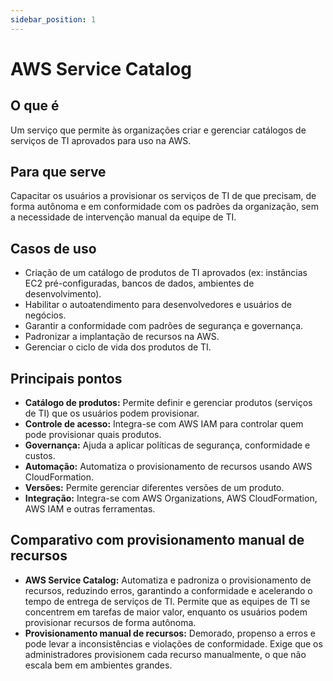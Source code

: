 ```yaml
---
sidebar_position: 1
---
```


# AWS Service Catalog

## O que é
Um serviço que permite às organizações criar e gerenciar catálogos de serviços de TI aprovados para uso na AWS.

## Para que serve
Capacitar os usuários a provisionar os serviços de TI de que precisam, de forma autônoma e em conformidade com os padrões da organização, sem a necessidade de intervenção manual da equipe de TI.

## Casos de uso
- Criação de um catálogo de produtos de TI aprovados (ex: instâncias EC2 pré-configuradas, bancos de dados, ambientes de desenvolvimento).
- Habilitar o autoatendimento para desenvolvedores e usuários de negócios.
- Garantir a conformidade com padrões de segurança e governança.
- Padronizar a implantação de recursos na AWS.
- Gerenciar o ciclo de vida dos produtos de TI.

## Principais pontos
- **Catálogo de produtos:** Permite definir e gerenciar produtos (serviços de TI) que os usuários podem provisionar.
- **Controle de acesso:** Integra-se com AWS IAM para controlar quem pode provisionar quais produtos.
- **Governança:** Ajuda a aplicar políticas de segurança, conformidade e custos.
- **Automação:** Automatiza o provisionamento de recursos usando AWS CloudFormation.
- **Versões:** Permite gerenciar diferentes versões de um produto.
- **Integração:** Integra-se com AWS Organizations, AWS CloudFormation, AWS IAM e outras ferramentas.

## Comparativo com provisionamento manual de recursos
- **AWS Service Catalog:** Automatiza e padroniza o provisionamento de recursos, reduzindo erros, garantindo a conformidade e acelerando o tempo de entrega de serviços de TI. Permite que as equipes de TI se concentrem em tarefas de maior valor, enquanto os usuários podem provisionar recursos de forma autônoma.
- **Provisionamento manual de recursos:** Demorado, propenso a erros e pode levar a inconsistências e violações de conformidade. Exige que os administradores provisionem cada recurso manualmente, o que não escala bem em ambientes grandes. 